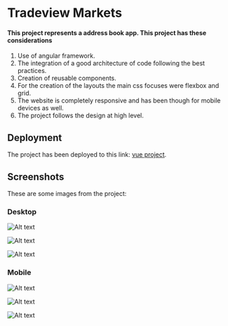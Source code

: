 # Tradeview Markets

#### This project represents a address book app. This project has these considerations

1. Use of angular framework.
2. The integration of a good architecture of code following the best practices.
3. Creation of reusable components.
4. For the creation of the layouts the main css focuses were flexbox and grid.
5. The website is completely responsive and has been though for mobile devices as well.
6. The project follows the design at high level.

## Deployment

The project has been deployed to this link: [vue project](https://address-book-roan-ten.vercel.app/home).

## Screenshots

These are some images from the project:

### Desktop

![Alt text](image.png)

![Alt text](image-1.png)

![Alt text](image-2.png)

### Mobile

![Alt text](image-3.png)

![Alt text](image-4.png)

![Alt text](image-5.png)
